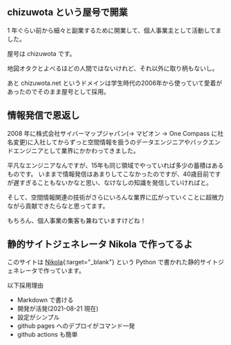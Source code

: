 <!--
.. title: Welcom to chizuwota!!
.. slug: welcome-to-chizuwota
.. date: 2021-08-22 22:58:43 UTC+09:00
.. tags:
.. category: 
.. link: 
.. description: 
.. type: text
-->

## chizuwota という屋号で開業

1 年ぐらい前から細々と副業するために開業して、個人事業主として活動してました。

屋号は chizuwota です。

地図オタクとよべるほどの人間ではないけれど、それ以外に取り柄もないし。

あと chizuwota.net というドメインは学生時代の2006年から使っていて愛着があったのでそのまま屋号として採用。

## 情報発信で恩返し

2008 年に株式会社サイバーマップジャパン(-> マピオン -> One Compass に社名変更)に入社してからずっと空間情報を扱うのデータエンジニアやバックエンドエンジニアとして業界にかかわってきました。

平凡なエンジニアなんですが、15年も同じ領域でやっていれば多少の蓄積はあるものです。
いままで情報発信はあまりしてこなかったのですが、40歳目前ですが遅すぎることもないかなと思い、なけなしの知識を発信していければと。

そして、空間情報関連の技術がさらにいろんな業界に広がっていくことに超微力ながら貢献できたらなと思ってます。

もちろん、個人事業の集客も兼ねていますけどね！

## 静的サイトジェネレータ Nikola で作ってるよ

このサイトは [Nikola](https://getnikola.com/){:target="_blank"}  という Python で書かれた静的サイトジェネレータで作っています。

以下採用理由

- Markdown で書ける
- 開発が活発(2021-08-21 現在)
- 設定がシンプル
- github pages へのデプロイがコマンド一発
- github actions も簡単
